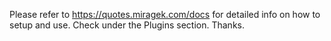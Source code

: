 Please refer to https://quotes.miragek.com/docs for detailed info on how to setup and use. Check under the Plugins section. Thanks.